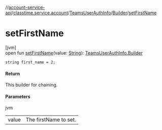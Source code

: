 //[account-service-api](../../../../index.md)/[classtime.service.account](../../index.md)/[TeamsUserAuthInfo](../index.md)/[Builder](index.md)/[setFirstName](set-first-name.md)

# setFirstName

[jvm]\
open fun [setFirstName](set-first-name.md)(value: [String](https://docs.oracle.com/javase/8/docs/api/java/lang/String.html)): [TeamsUserAuthInfo.Builder](index.md)

`string first_name = 2;`

#### Return

This builder for chaining.

#### Parameters

jvm

| | |
|---|---|
| value | The firstName to set. |
